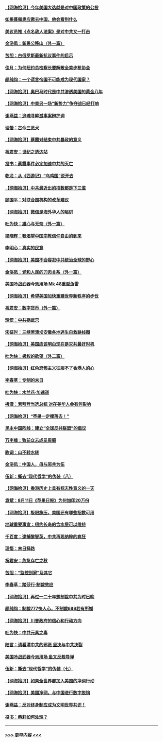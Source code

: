 #### [【网海拾贝】今年美国大选就是对中国政策的公投](../pages/nsc993/n12350973.md?t=08240402) 
#### [如果蓬佩奥应邀去中国，他会看到什么](../pages/nsc993/n12350945.md?t=08240402) 
#### [美议员推《点名敌人法案》是对中共又一打击](../pages/nsc993/n12350765.md?t=08240402) 
#### [金浴凤：新愚公移山（外一篇）](../pages/nsc993/n12350253.md?t=08240402) 
#### [苦胆：白俄罗斯最新抗议事件的启示](../pages/nsc993/n12349989.md?t=08240402) 
#### [佳月：为何纽约总检察长要解散全美步枪协会](../pages/nsc993/n12349939.md?t=08240402) 
#### [颜纯钩：一个谎言帝国不可能成为现代国家？](../pages/nsc993/n12349898.md?t=08240402) 
#### [【网海拾贝】奥巴马时代是中共渗透美国的黄金八年](../pages/nsc993/n12349284.md?t=08240402) 
#### [【网海拾贝】中美另一场“新势力”争夺战已经打响](../pages/nsc993/n12346998.md?t=08240402) 
#### [谢燕益：追魂寻衅滋事案辩护词](../pages/nsc993/n12346892.md?t=08240402) 
#### [理悟：古今三恶犬](../pages/nsc993/n12345190.md?t=08240402) 
#### [【网海拾贝】蔡霞对结束中共暴政的意义](../pages/nsc993/n12344263.md?t=08240402) 
#### [祝君安：世纪之选边站](../pages/nsc993/n12342382.md?t=08240402) 
#### [投书：蔡霞事件必定加速中共的灭亡](../pages/nsc993/n12341881.md?t=08240402) 
#### [乾龙：从《西游记》“乌鸡国”说开去](../pages/nsc993/n12341690.md?t=08240402) 
#### [【网海拾贝】中共最近出的招数都是下三滥](../pages/nsc993/n12341593.md?t=08240402) 
#### [顾国平：对联合国机构的改革建议](../pages/nsc993/n12339928.md?t=08240402) 
#### [【网海拾贝】微信是海外华人的陷阱](../pages/nsc993/n12338868.md?t=08240402) 
#### [吐为快：雄心与无奈（外一篇）](../pages/nsc993/n12338132.md?t=08240402) 
#### [梁晓辉：我渴望中国宗教信仰自由的到来](../pages/nsc993/n12336657.md?t=08240402) 
#### [李明心：真实的民意](../pages/nsc993/n12336089.md?t=08240402) 
#### [【网海拾贝】美国不会容忍中共统治全球的野心](../pages/nsc993/n12336063.md?t=08240402) 
#### [金浴凤：党和人民的刀肉关系（外一篇）](../pages/nsc993/n12335834.md?t=08240402) 
#### [美国冷战武器今派用场 Mk 48重型鱼雷](../pages/nsc993/n12335354.md?t=08240402) 
#### [【网海拾贝】希望美国加快重建世界新秩序的步伐](../pages/nsc993/n12334224.md?t=08240402) 
#### [祝君安：数字货币（外一篇）](../pages/nsc993/n12334186.md?t=08240402) 
#### [理悟：中共祸武穴](../pages/nsc993/n12333962.md?t=08240402) 
#### [宋征时：三峡若溃坝安徽各地逃生自救路线图](../pages/nsc993/n12332450.md?t=08240402) 
#### [【网海拾贝】美国应该明白现在是灭共最好时机](../pages/nsc993/n12332313.md?t=08240402) 
#### [吐为快：极权的欲望（外二篇）](../pages/nsc993/n12332089.md?t=08240402) 
#### [【网海拾贝】红色恐怖主义征服不了香港人的心](../pages/nsc993/n12329296.md?t=08240402) 
#### [李春草：专制的末日](../pages/nsc993/n12329079.md?t=08240402) 
#### [吐为快：木兰花‧加速道](../pages/nsc993/n12327366.md?t=08240402) 
#### [拂潇：若拜登当选总统 对在美华人会有何影响](../pages/nsc993/n12295996.md?t=08240402) 
#### [【网海拾贝】“苹果一定撑落去！”](../pages/nsc993/n12326784.md?t=08240402) 
#### [民主中国阵线：建立“全球反共联盟”的倡议](../pages/nsc993/n12324177.md?t=08240402) 
#### [万李缘：致前众志成员周庭](../pages/nsc993/n12324635.md?t=08240402) 
#### [歌词：山不转水转](../pages/nsc993/n12324599.md?t=08240402) 
#### [金浴凤：中国人，毋与邪共为伍](../pages/nsc993/n12324257.md?t=08240402) 
#### [伍新：撕去“现代哲学”的伪装（八）](../pages/nsc993/n12324188.md?t=08240402) 
#### [【网海拾贝】香港历史上具有标志性意义的一天](../pages/nsc993/n12324021.md?t=08240402) 
#### [袁斌：8月11日《苹果日报》为何加印20万份](../pages/nsc993/n12323955.md?t=08240402) 
#### [【网海拾贝】极限施压，美国还有哪些招数可用](../pages/nsc993/n12322512.md?t=08240402) 
#### [地球重要事宜：纽约长岛的含水层可以维持](../pages/nsc993/n12321844.md?t=08240402) 
#### [千百度：逮捕黎智英，中共再现纳粹的疯狂](../pages/nsc993/n12321777.md?t=08240402) 
#### [理悟：末日择路](../pages/nsc993/n12320812.md?t=08240402) 
#### [祝君安：危急存亡之秋](../pages/nsc993/n12320795.md?t=08240402) 
#### [苦胆：“监控到家”及其它](../pages/nsc993/n12320751.md?t=08240402) 
#### [李春草：踏莎行·制裁效应](../pages/nsc993/n12318290.md?t=08240402) 
#### [【网海拾贝】再过一二十年想制裁中共为时已晚](../pages/nsc993/n12318195.md?t=08240402) 
#### [颜纯钩：制裁777快人心，不制裁689若有所憾](../pages/nsc993/n12316912.md?t=08240402) 
#### [【网海拾贝】川普政府的信心和行动方向](../pages/nsc993/n12316673.md?t=08240402) 
#### [吐为快：中共元素之毒](../pages/nsc993/n12316547.md?t=08240402) 
#### [陆言：请看清中共的邪恶 坚决与中共决裂](../pages/nsc993/n12315784.md?t=08240402) 
#### [美国冷战武器今派用场 鱼叉反舰导弹](../pages/nsc993/n12316258.md?t=08240402) 
#### [伍新：撕去“现代哲学”的伪装（七）](../pages/nsc993/n12315846.md?t=08240402) 
#### [【网海拾贝】如果全世界都加入美国的净网行动](../pages/nsc993/n12315588.md?t=08240402) 
#### [【网海拾贝】美国净网，与中国进行数字脱钩](../pages/nsc993/n12312813.md?t=08240402) 
#### [谢燕益：反对终身制应成为文明世界共识！](../pages/nsc993/n12310465.md?t=08240402) 
#### [投书：蔡莉如何处理？](../pages/nsc993/n12310224.md?t=08240402) 

----
#### [ >>> 更早内容 <<< ](../indexes/nsc993-earlier.md)
